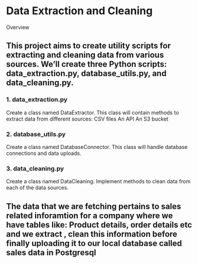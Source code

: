# Data Extraction and Cleaning
Overview
## This project aims to create utility scripts for extracting and cleaning data from various sources. We’ll create three Python scripts: data_extraction.py, database_utils.py, and data_cleaning.py.

### 1. data_extraction.py
Create a class named DataExtractor.
This class will contain methods to extract data from different sources:
CSV files
An API
An S3 bucket
### 2. database_utils.py
Create a class named DatabaseConnector.
This class will handle database connections and data uploads.
### 3. data_cleaning.py
Create a class named DataCleaning.
Implement methods to clean data from each of the data sources.

## The data that we are fetching pertains to sales related inforamtion for a company where we have tables like: Product details, order details etc and we extract , clean this information before finally uploading it to our local database called sales data in Postgresql
